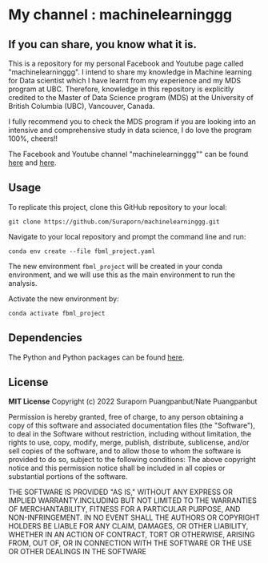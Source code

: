 # My channel : machinelearninggg
## If you can share, you know what it is.

This is a repository for my personal Facebook and Youtube page called "machinelearninggg".
I intend to share my knowledge in Machine learning for Data scientist which I have learnt from my experience and my MDS program at UBC.
Therefore, knowledge in this repository is explicitly credited to the Master of Data Science program (MDS) at the University of British Columbia (UBC), Vancouver, Canada.

I fully recommend you to check the MDS program if you are looking into an intensive and comprehensive study in data science, I do love the program 100%, cheers!!

The Facebook and Youtube channel "machinelearninggg"" can be found
[here](https://www.facebook.com/machinelearninggg) and [here](https://www.facebook.com/machinelearninggg).

## Usage

To replicate this project, clone this GitHub repository to your local:
```
git clone https://github.com/Suraporn/machinelearninggg.git
```

Navigate to your local repository and prompt the command line and run:
```
conda env create --file fbml_project.yaml
```
The new environment ```fbml_project``` will be created in your conda environment, and we will use this as the main environment to run the analysis.

Activate the new environment by:
```
conda activate fbml_project
```


## Dependencies

The Python and Python packages can be found
[here](fbml_project.yaml).


## License

**MIT License** Copyright (c) 2022 Suraporn Puangpanbut/Nate Puangpanbut

Permission is hereby granted, free of charge, to any person obtaining a
copy of this software and associated documentation files (the
"Software"), to deal in the Software without restriction, including
without limitation, the rights to use, copy, modify, merge, publish,
distribute, sublicense, and/or sell copies of the software, and to
allow those to whom the software is provided to do so, subject to
the following conditions:
The above copyright notice and this permission notice shall be included
in all copies or substantial portions of the software.

THE SOFTWARE IS PROVIDED "AS IS," WITHOUT ANY EXPRESS OR IMPLIED WARRANTY.INCLUDING BUT NOT LIMITED TO THE WARRANTIES OF
MERCHANTABILITY, FITNESS FOR A PARTICULAR PURPOSE, AND NON-INFRINGEMENT.
IN NO EVENT SHALL THE AUTHORS OR COPYRIGHT HOLDERS BE LIABLE FOR ANY
CLAIM, DAMAGES, OR OTHER LIABILITY, WHETHER IN AN ACTION OF CONTRACT,
TORT OR OTHERWISE, ARISING FROM, OUT OF, OR IN CONNECTION WITH THE
SOFTWARE OR THE USE OR OTHER DEALINGS IN THE SOFTWARE
